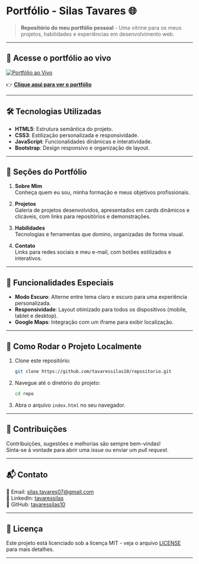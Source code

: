 
# Portfólio - **Silas Tavares** 🌐

> **Repositório do meu portfólio pessoal** - Uma vitrine para os meus projetos, habilidades e experiências em desenvolvimento web.

---

## 🔗 **Acesse o portfólio ao vivo**

[![Portfólio ao Vivo](https://img.shields.io/badge/Portfólio-Acessar-blue?style=for-the-badge&logo=internetexplorer)](https://seu-portfolio-link.com)

👉 **[Clique aqui para ver o portfólio](https://repositorio-rouge.vercel.app/)**  

---

## 🛠️ **Tecnologias Utilizadas**

- **HTML5**: Estrutura semântica do projeto.
- **CSS3**: Estilização personalizada e responsividade.
- **JavaScript**: Funcionalidades dinâmicas e interatividade.
- **Bootstrap**: Design responsivo e organização de layout.

---

## 📂 **Seções do Portfólio**

1. **Sobre Mim**  
   Conheça quem eu sou, minha formação e meus objetivos profissionais.

2. **Projetos**  
   Galeria de projetos desenvolvidos, apresentados em cards dinâmicos e clicáveis, com links para repositórios e demonstrações.

3. **Habilidades**  
   Tecnologias e ferramentas que domino, organizadas de forma visual.

4. **Contato**  
   Links para redes sociais e meu e-mail, com botões estilizados e interativos.

---

## 🌟 **Funcionalidades Especiais**

- **Modo Escuro**: Alterne entre tema claro e escuro para uma experiência personalizada.  
- **Responsividade**: Layout otimizado para todos os dispositivos (mobile, tablet e desktop).  
- **Google Maps**: Integração com um iframe para exibir localização.

---

## 🚀 **Como Rodar o Projeto Localmente**

1. Clone este repositório:
   ```bash
   git clone https://github.com/tavaressilas10/repositorio.git
   ```
2. Navegue até o diretório do projeto:
   ```bash
   cd repo
   ```
3. Abra o arquivo `index.html` no seu navegador.

---

## 🤝 **Contribuições**

Contribuições, sugestões e melhorias são sempre bem-vindas!  
Sinta-se à vontade para abrir uma _issue_ ou enviar um _pull request_.

---

## 📬 **Contato**

📧 Email: [silas.tavares07@gmail.com](mailto:silas.tavares07@gmail.com)  
🔗 LinkedIn: [tavaressilas](https://www.linkedin.com/in/tavaressilas)  
🐙 GitHub: [tavaressilas10](https://github.com/tavaressilas10)

---

## 📄 **Licença**

Este projeto está licenciado sob a licença MIT - veja o arquivo [LICENSE](LICENSE) para mais detalhes.

---
